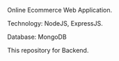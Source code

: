 Online Ecommerce Web Application.

Technology: NodeJS, ExpressJS.

Database: MongoDB

This repository for Backend.
